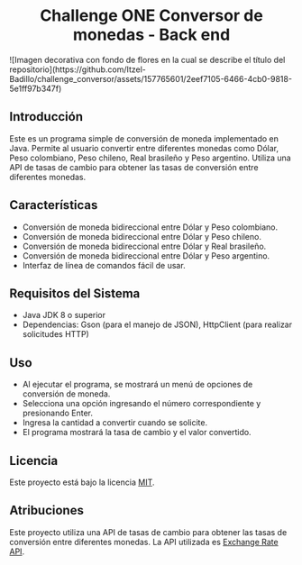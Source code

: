 <h1 align="center"> Challenge ONE Conversor de monedas - Back end </h1>
![Imagen decorativa con fondo de flores en la cual se describe el título del repositorio](https://github.com/Itzel-Badillo/challenge_conversor/assets/157765601/2eef7105-6466-4cb0-9818-5e1ff97b347f)



## Introducción
Este es un programa simple de conversión de moneda implementado en Java. Permite al usuario convertir entre diferentes monedas como Dólar, Peso colombiano, Peso chileno, Real brasileño y Peso argentino. Utiliza una API de tasas de cambio para obtener las tasas de conversión entre diferentes monedas.

## Características

- Conversión de moneda bidireccional entre Dólar y Peso colombiano.
- Conversión de moneda bidireccional entre Dólar y Peso chileno.
- Conversión de moneda bidireccional entre Dólar y Real brasileño.
- Conversión de moneda bidireccional entre Dólar y Peso argentino.
- Interfaz de línea de comandos fácil de usar.

## Requisitos del Sistema

- Java JDK 8 o superior
- Dependencias: Gson (para el manejo de JSON), HttpClient (para realizar solicitudes HTTP)

## Uso

- Al ejecutar el programa, se mostrará un menú de opciones de conversión de moneda.
- Selecciona una opción ingresando el número correspondiente y presionando Enter.
- Ingresa la cantidad a convertir cuando se solicite.
- El programa mostrará la tasa de cambio y el valor convertido.

## Licencia

Este proyecto está bajo la licencia [MIT](LICENSE).

## Atribuciones

Este proyecto utiliza una API de tasas de cambio para obtener las tasas de conversión entre diferentes monedas. La API utilizada es [Exchange Rate API](https://www.exchangerate-api.com/).
